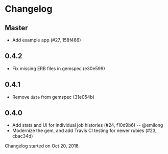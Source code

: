 # Changelog

## Master

* Add example app (#27, 158f466)

## 0.4.2

* Fix missing ERB files in gemspec (e30e599)

## 0.4.1

* Remove `date` from gemspec (31e054b)

## 0.4.0

* Add stats and UI for individual job histories (#24, f10d9b6) -- @emilong
* Modernize the gem, and add Travis CI testing for newer rubies (#23, cbac34d)

Changelog started on Oct 20, 2016.
